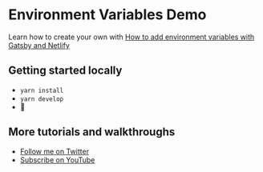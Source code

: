 # Environment Variables Demo

Learn how to create your own with [How to add environment variables with Gatsby and Netlify](https://www.youtube.com/watch?v=oq_RPOI0xsU)

## Getting started locally
* `yarn install`
* `yarn develop`
* 🚀

## More tutorials and walkthroughs
* [Follow me on Twitter](https://twitter.com/colbyfayock)
* [Subscribe on YouTube](https://www.youtube.com/colbyfayock)

